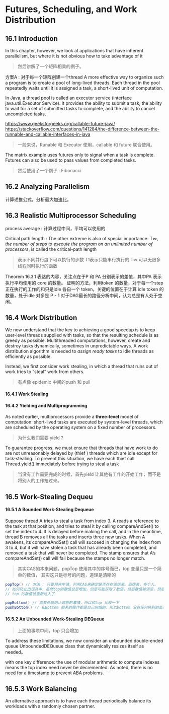 # Futures, Scheduling, and Work Distribution

## 16.1 Introduction
In this chapter, however, we look at applications that have
inherent parallelism, but where it is not obvious how to take advantage of it

> 然后讲解了一个矩阵相乘的例子。

方案A : 对于每一个矩阵创建一个thread
A more effective way to organize such a program is to create a pool of long-lived threads. Each thread in the pool repeatedly waits until it is assigned a task,
a short-lived unit of computation.

In Java, a thread pool is called an executor service (interface java.util.Executor Service).
It provides the ability to submit a task, the ability to wait for a set
of submitted tasks to complete, and the ability to cancel uncompleted tasks.


https://www.geeksforgeeks.org/callable-future-java/
https://stackoverflow.com/questions/141284/the-difference-between-the-runnable-and-callable-interfaces-in-java
> 一般来说，Runable 和 Executor 使用，callable 和 future 联合使用。

The matrix example uses futures only to signal when a task is complete.
Futures can also be used to pass values from completed tasks.
> 然后使用了一个例子 : Fibonacci
## 16.2 Analyzing Parallelism
计算递推公式，分析最大加速比。

## 16.3 Realistic Multiprocessor Scheduling
process average : 计算过程中间，平均可以使用的

Critical path length : The other extreme is also of special importance: T∞, *the number of steps to execute the program on an unlimited number of processors*, is called the critical-path length
> 表示不同并行度下可以执行的步数 T1表示只能串行执行的 T∞ 可以无限多线程同时执行的函数

Theorem 16.3.1 表达的内容，关注点在于P 和 PA 分别表示的差值，其中PA 表示执行平均使用的 core 的数量。
证明的方法，利用token 的数量，对于每一个step 正在执行的工作的和只是idle 各自一个 token，关键的位置在于计算 idle token 的数量，处于idle 对多是 P - 1 对于DAG最长的路径分析中间，认为总是有人处于空闲。

## 16.4 Work Distribution
We now understand that the key to achieving a good speedup is to keep
user-level threads supplied with tasks, so that the resulting schedule is as greedy
as possible. Multithreaded computations, however, create and destroy tasks
dynamically, sometimes in unpredictable ways. A work distribution algorithm is
needed to *assign ready tasks* to idle threads as efficiently as possible.

Instead, we first consider
work stealing, in which a thread that runs out of work tries to “steal” work from
others. 
> 有点像 epidemic 中间的push 和 pull

#### 16.4.1 Work Stealing

#### 16.4.2 Yielding and Multiprogramming
As noted earlier, multiprocessors provide a **three-level** model of computation:
short-lived tasks are executed by system-level threads, which are scheduled
by the operating system on a fixed number of processors.

> 为什么我们需要 yield ?

To guarantee progress, we must ensure that
threads that have work to do are not unreasonably delayed by (thief ) threads
which are idle except for task-stealing. To prevent this situation, we have each
thief call Thread.yield() immediately before trying to steal a task

> 当没有工作需要完成的时候，首先yield 让其他有工作的开始工作，而不是将别人的工作抢过来。

## 16.5 Work-Stealing Dequeu

#### 16.5.1 A Bounded Work-Stealing Dequeue

Suppose thread A tries to steal a task from index 3.
A reads a reference to the task at that position, and tries to steal it by calling
compareAndSet() to set the index to 4. It is delayed before making the call, and
in the meantime, thread B removes all the tasks and inserts three new tasks.
When A awakens, its compareAndSet() call will succeed in changing the index
from 3 to 4, but it will have stolen a task that has already been completed,
and removed a task that will never be completed. The stamp ensures that A’s
compareAndSet() call will fail because the stamps no longer match.
> 其实CAS的本来问题，popTop 使用其中的序号而已，top 变量只是一个简单的数值，
> 其实这只是标号的问题，道理是清晰的

```java
popTop() // 方法 : 只要预先申请，利用CAS来确定是否存在该结果。盗窃者，多个人。
// 如何防止出现其中，虽然top的数值总是增加，但是可能获取了数值，然后数值被清空，然后被装入新的数值
// top 的数值被重新进入了

popBottom() // 需要处理防止越界的事情，所以和top 比较一下
pushBottom() // 和Bottom 相关的操作都是自己完成的，所以bottom 没有任何特别的处理。
```

#### 16.5.2 An Unbounded Work-Stealing DEQueue
> 上面的事项中间，top 只会增加

To address these limitations, we now consider an unbounded double-ended
queue UnboundedDEQueue class that dynamically resizes itself as needed。

with one key
difference: the use of modular arithmetic to compute indexes means the top
index need never be decremented. As noted, there is no need for a timestamp to
prevent ABA problems.

## 16.5.3 Work Balancing
An alternative approach is to have each thread periodically balance its workloads with a randomly chosen partner.
